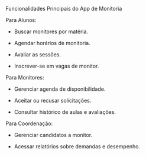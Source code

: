 Funcionalidades Principais do App de Monitoria

Para Alunos:

- Buscar monitores por matéria.

- Agendar horários de monitoria.

- Avaliar as sessões.

- Inscrever-se em vagas de monitor.

Para Monitores:

- Gerenciar agenda de disponibilidade.

- Aceitar ou recusar solicitações.

- Consultar histórico de aulas e avaliações.

Para Coordenação:

- Gerenciar candidatos a monitor.

- Acessar relatórios sobre demandas e desempenho.